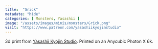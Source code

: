 ```yaml
---
title:  "Grick"
metadate: "hide"
categories: [ Monsters, Yasashii ]
image: "/assets/images/minis/monsters/Grick.png"
visit: "https://www.patreon.com/yasashiikyojinstudio"
---
```

3d print from [Yasashii Kyojin Studio](https://www.patreon.com/yasashiikyojinstudio). 
Printed on an Anycubic Photon X 6k.